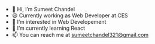 - 👋 Hi, I’m Sumeet Chandel
- :smiley: Currently working as Web Developer at CES
- 👀 I’m interested in Web Developement
- 🌱 I’m currently learning React
- 📫 You can reach me at sumeetchandel321@gmail.com

<!---
chandelsumeet/chandelsumeet is a ✨ special ✨ repository because its `README.md` (this file) appears on your GitHub profile.
You can click the Preview link to take a look at your changes.
--->
